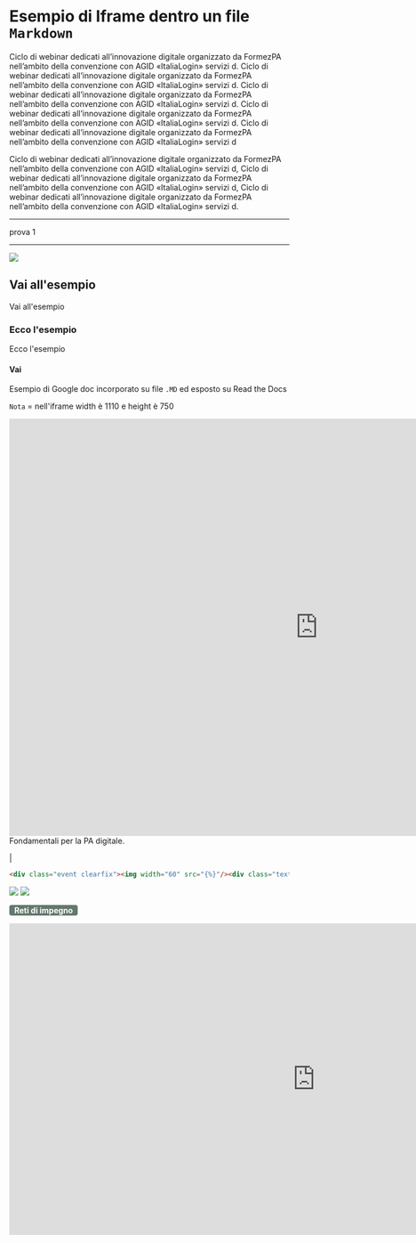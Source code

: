# Esempio di Iframe dentro un file `Markdown`
Ciclo di webinar dedicati all’innovazione digitale organizzato da FormezPA nell’ambito della convenzione con AGID «ItaliaLogin» servizi d. Ciclo di webinar dedicati all’innovazione digitale organizzato da FormezPA nell’ambito della convenzione con AGID «ItaliaLogin» servizi d. Ciclo di webinar dedicati all’innovazione digitale organizzato da FormezPA nell’ambito della convenzione con AGID «ItaliaLogin» servizi d. Ciclo di webinar dedicati all’innovazione digitale organizzato da FormezPA nell’ambito della convenzione con AGID «ItaliaLogin» servizi d. Ciclo di webinar dedicati all’innovazione digitale organizzato da FormezPA nell’ambito della convenzione con AGID «ItaliaLogin» servizi d

Ciclo di webinar dedicati all’innovazione digitale organizzato da FormezPA nell’ambito della convenzione con AGID «ItaliaLogin» servizi d, Ciclo di webinar dedicati all’innovazione digitale organizzato da FormezPA nell’ambito della convenzione con AGID «ItaliaLogin» servizi d, Ciclo di webinar dedicati all’innovazione digitale organizzato da FormezPA nell’ambito della convenzione con AGID «ItaliaLogin» servizi d.


---

prova 1

---

![](https://raw.githubusercontent.com/babun/babun.github.io/master/images/screenshots/screen_vim.png)


## Vai all'esempio
Vai all'esempio

### Ecco l'esempio
Ecco l'esempio

#### Vai
Esempio di Google doc incorporato su file `.MD`  ed esposto su Read the Docs

`Nota` = nell'iframe width è 1110 e height è 750
 
<iframe width="1110" height="750" src="https://docs.google.com/document/d/e/2PACX-1vRsIlaLsnfd5zfFr9_rYzsDPrcu_X2QbA5LeUyBm_TVj9Z3wYjJXM2S9ANRyJbIVKFV9LGTVKxpgm3K/pub" frameborder="0"></iframe>
<span class="footer_medium">Fondamentali per la PA digitale.</span>

|

```html
<div class="event clearfix"><img width="60" src="{%}"/><div class="text"><h4 class="date">{%}</h4><h3><a href="{%}">{%}</a></h3><div class="button-link button-detail clearfix"><a href="{%}">SCOPRI</a></div></div></div>
```


<img src="https://img.shields.io/github/last-commit/cirospat/newproject.svg?colorB=informational&label=ultimo%20aggiornamento&style=popout&logo=GitHub&logoColor=green" /> 

<img src="https://img.shields.io/badge/Autore-Nome_Cognome-darkgreen.svg" />

<strong><span style="background-color: #63796d; color: #ffffff; display: inline-block; padding: 1px 9px; border-radius: 4px;">Reti di impegno</span></strong>


<iframe width="1100" height="560" src="https://miro.com/app/embed/o9J_ktjsz8Y=/?" frameborder="0" scrolling="no" allowfullscreen></iframe>
